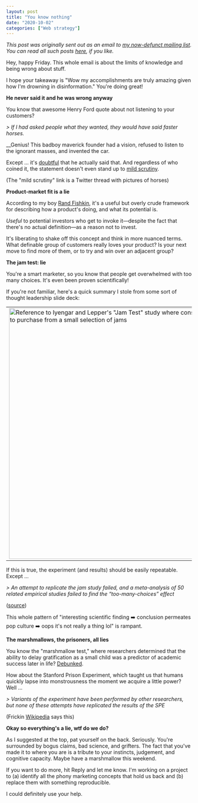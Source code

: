 ```yaml
---
layout: post
title: "You know nothing"
date: "2020-10-02"
categories: ["Web strategy"]
---
```


_This post was originally sent out as an email to [my now-defunct mailing list](https://briandavidhall.com/newsletters-are-bad-actually/). You can read all such posts [here](https://briandavidhall.com/category/newsletter/), if you like._

Hey, happy Friday. This whole email is about the limits of knowledge and being wrong about stuff.

​I hope your takeaway is "Wow my accomplishments are truly amazing given how I'm drowning in disinformation." You're doing great!

​**He never said it and he was wrong anyway**

You know that awesome Henry Ford quote about not listening to your customers?

​_\> If I had asked people what they wanted, they would have said faster horses._

_​_Genius! This badboy maverick founder had a vision, refused to listen to the ignorant masses, and invented the car.

​Except ... it's [doubtful](https://hbr.org/2011/08/henry-ford-never-said-the-fast#:~:text=%E2%80%9CIf%20I%20had%20asked%20people,would%20have%20said%20faster%20horses.%E2%80%9D) that he actually said that. And regardless of who coined it, the statement doesn't even stand up to [mild scrutiny](https://twitter.com/briandavidhall/status/1308766455673090052).

​(The "mild scrutiny" link is a Twitter thread with pictures of horses)

​**Product-market fit is a lie**

According to my boy [Rand Fishkin](https://sparktoro.com/blog/product-market-fit-is-a-broken-concept-theres-a-better-way/), it's a useful but overly crude framework for describing how a product's doing, and what its potential is.

​_Useful_ to potential investors who get to invoke it—despite the fact that there's no actual definition—as a reason not to invest.

​It's liberating to shake off this concept and think in more nuanced terms. What definable group of customers really loves your product? Is your next move to find more of them, or to try and win over an adjacent group?

​**The jam test: lie**

You're a smart marketer, so you know that people get overwhelmed with too many choices. It's even been proven scientifically!

​If you're not familiar, here's a quick summary I stole from some sort of thought leadership slide deck:

<table><tbody><tr><td><img src="https://embed.filekitcdn.com/e/aPobhX64bT6s9dt3rG1TXC/aL2HA9KGBT1EUzj3W3HFVt/email" alt="Reference to Iyengar and Lepper's &quot;Jam Test&quot; study where consumers were more likely to purchase from a small selection of jams" width="680"></td></tr></tbody></table>

​If this is true, the experiment (and results) should be easily repeatable. Except ...

​_\> An attempt to replicate the jam study failed, and a meta-analysis of 50 related empirical studies failed to find the “too-many-choices” effect_

([source](https://repository.upenn.edu/cgi/viewcontent.cgi?article=1258&context=marketing_papers))

​This whole pattern of "interesting scientific finding ➡️ conclusion permeates pop culture ➡️ oops it's not really a thing lol" is rampant.

​**The marshmallows, the prisoners, all lies**

You know the "marshmallow test," where researchers determined that the ability to delay gratification as a small child was a predictor of academic success later in life? [Debunked](https://www.theatlantic.com/family/archive/2018/06/marshmallow-test/561779/).

​How about the Stanford Prison Experiment, which taught us that humans quickly lapse into monstrousness the moment we acquire a little power? Well ...

​_\> Variants of the experiment have been performed by other researchers, but none of these attempts have replicated the results of the SPE_

(Frickin [Wikipedia](https://en.wikipedia.org/wiki/Stanford_prison_experiment) says this)

​**Okay so everything's a lie, wtf do we do?**

As I suggested at the top, pat yourself on the back. Seriously. You're surrounded by bogus claims, bad science, and grifters. The fact that you've made it to where you are is a tribute to your instincts, judgement, and cognitive capacity. Maybe have a marshmallow this weekend.

​If you want to do more, hit Reply and let me know. I'm working on a project to (a) identify all the phony marketing concepts that hold us back and (b) replace them with something reproducible.

​I could definitely use your help.
